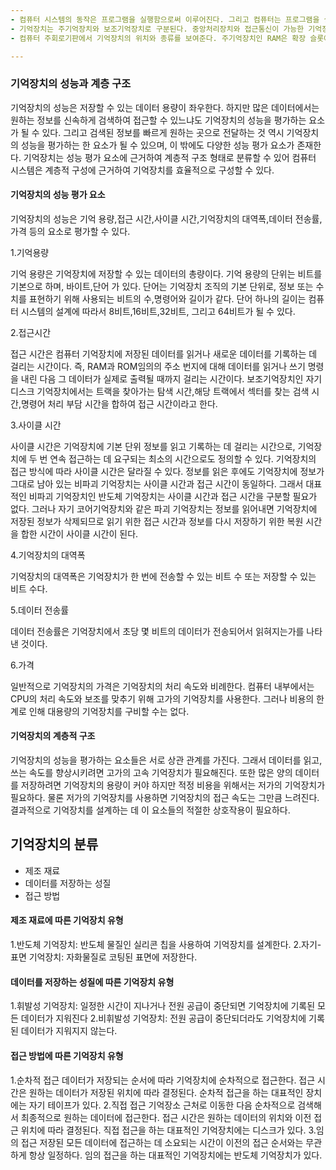 ```yaml
---
- 컴퓨터 시스템의 동작은 프로그램을 실행함으로써 이루어진다. 그리고 컴퓨터는 프로그램을 실행하기 위해서 필요한 명령이나 데이터를 저장하고, 데이터를 유지하기 위해 기억자장치를 시용한다. 
- 기억장치는 주기억장치와 보조기억장치로 구분된다. 중앙처리장치와 접근통신이 가능한 기억장치를 주기억장치, 현재는 필요하지 않은 프로그램이나 데이터를 저장하고 있다가 필요할 때 주기억장치로 저장장치를 보조기억장치라고 한다.
- 컴퓨터 주회로기판에서 기억장치의 위치와 종류를 보여준다. 주기억장치인 RAM은 확장 슬롯에 장착되며, 주회로기판의 종류에 따라 2~4개의 확장 슬롯을 포함하고 있다. 캐시기억장치는 컴퓨터의 중앙처리장치인 CPU내부에 존재한다. 보조기억장치인 하드 디스크,플로피 디스크,CD-ROM,DVD는 주회로기판의 특정 포트에 연결 케이블을 통해 연결된다.

---
```

### 기억장치의 성능과 계층 구조
기억장치의 성능은 저장할 수 있는 데이터 용량이 좌우한다. 하지만 많은 데이터에서는 원하는 정보를 신속하게 검색하여 접근할 수 있느냐도 기억장치의 성능을 평가하는 요소가 될 수 있다. 그리고 검색된 정보를 빠르게 원하는 곳으로 전달하는 것 역시 기억장치의 성능을 평가하는 한 요소가 될 수 있으며, 이 밖에도 다양한 성능 평가 요소가 존재한다. 기억장치는 성능 평가 요소에 근거하여 계층적 구조 형태로 분류할 수 있어 컴퓨터 시스템은 계층적 구성에 근거하여 기억장치를 효율적으로 구성할 수 있다.
#### 기억장치의 성능 평가 요소
기억장치의 성능은 기억 용량,접근 시간,사이클 시간,기억장치의 대역폭,데이터 전송률,가격 등의 요소로 평가할 수 있다.

1.기억용량

기억 용량은 기억장치에 저장할 수 있는 데이터의 총량이다. 기억 용량의 단위는 비트를 기본으로 하며, 바이트,단어 가 있다. 단어는 기억장치 조직의 기본 단위로, 정보 또는 수치를 표현하기 위해 사용되는 비트의 수,명령어와 길이가 같다. 단어 하나의 길이는 컴퓨터 시스템의 설계에 따라서 8비트,16비트,32비트, 그리고 64비트가 될 수 있다.

2.접근시간

접근 시간은 컴퓨터 기억장치에 저장된 데이터를 읽거나 새로운 데이터를 기록하는 데 걸리는 시간이다. 즉, RAM과 ROM임의의 주소 번지에 대해 데이터를 읽거나 쓰기 명령을 내린 다음 그 데이터가 실제로 출력될 때까지 걸리는 시간이다. 보조기억장치인 자기 디스크 기억장치에서는 트랙을 찾아가는 탐색 시간,해당 트랙에서 섹터를 찾는 검색 시간,명령어 처리 부담 시간을 합하여 접근 시간이라고 한다.

3.사이클 시간

사이클 시간은 기억장치에 기본 단위 정보를 읽고 기록하는 데 걸리는 시간으로, 기억장치에 두 번 연속 접근하는 데 요구되는 최소의 시간으로도 정의할 수 있다. 기억장치의 접근 방식에 따라 사이클 시간은 달라질 수 있다. 정보를 읽은 후에도 기억장치에 정보가 그대로 남아 있는 비파괴 기억장치는 사이클 시간과 접근 시간이 동일하다. 그래서 대표적인 비파괴 기억장치인 반도체 기억장치는 사이클 시간과 접근 시간을 구분할 필요가 없다. 그러나 자기 코어기억장치와 같은 파괴 기억장치는 정보를 읽어내면 기억장치에 저장된 정보가 삭제되므로 읽기 위한 접근 시간과 정보를 다시 저장하기 위한 복원 시간을 합한 시간이 사이클 시간이 된다.

4.기억장치의 대역폭

기억장치의 대역폭은 기억장치가 한 번에 전송할 수 있는 비트 수 또는 저장할 수 있는 비트 수다.

5.데이터 전송률

데이터 전송률은 기억장치에서 초당 몇 비트의 데이터가 전송되어서 읽혀지는가를 나타낸 것이다.

6.가격

일반적으로 기억장치의 가격은 기억장치의 처리 속도와 비례한다. 컴퓨터 내부에서는 CPU의 처리 속도와 보조를 맞추기 위해 고가의 기억장치를 사용한다. 그러나 비용의 한계로 인해 대용량의 기억장치를 구비할 수는 없다.
#### 기억장치의 계층적 구조
기억장치의 성능을 평가하는 요소들은 서로 상관 관계를 가진다. 그래서 데이터를 읽고, 쓰는 속도를 향상시키려면 고가의 고속 기억장치가 필요해진다. 또한 많은 양의 데이터를 저장하려면 기억장치의 용량이 커야 하지만 적정 비용을 위해서는 저가의 기억장치가 필요하다. 물론 저가의 기억장치를 사용하면 기억장치의 접근 속도는 그만큼 느려진다. 결과적으로 기억장치를 설계하는 데 이 요소들의 적절한 상호작용이 필요하다.

## 기억장치의 분류
- 제조 재료
- 데이터를 저장하는 성질
- 접근 방법

#### 제조 재료에 따른 기억장치 유형
1.반도체 기억장치: 반도체 물질인 실리콘 칩을 사용하여 기억장치를 설계한다.
2.자기-표면 기억장치: 자화물질로 코팅된 표면에 저장한다.

#### 데이터를 저장하는 성질에 따른 기억장치 유형
1.휘발성 기억장치: 일정한 시간이 지나거나 전원 공급이 중단되면 기억장치에 기록된 모든 데이터가 지워진다
2.비휘발성 기억장치: 전원 공급이 중단되더라도 기억장치에 기록된 데이터가 지워지지 않는다.

#### 접근 방법에 따른 기억장치 유형
1.순차적 접근
데이터가 저장되는 순서에 따라 기억장치에 순차적으로 접근한다. 접근 시간은 원하는 데이터가 저장된 위치에 따라 결정된다. 순차적 접근을 하는 대표적인 장치에는 자기 테이프가 있다.
2.직접 접근
기억장소 근처로 이동한 다음 순차적으로 검색해서 최종적으로 원하는 데이터에 접근한다. 접근 시간은 원하는 데이터의 위치와 이전 접근 위치에 따라 결정된다. 직접 접근을 하는 대표적인 기억장치에는 디스크가 있다.
3.임의 접근
저장된 모든 데이터에 접근하는 데 소요되는 시간이 이전의 접근 순서와는 무관하게 항상 일정하다. 임의 접근을 하는 대표적인 기억장치에는 반도체 기억장치가 있다.

























